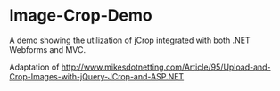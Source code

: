 Image-Crop-Demo
===============

A demo showing the utilization of jCrop integrated with both .NET Webforms and MVC.

Adaptation of http://www.mikesdotnetting.com/Article/95/Upload-and-Crop-Images-with-jQuery-JCrop-and-ASP.NET
